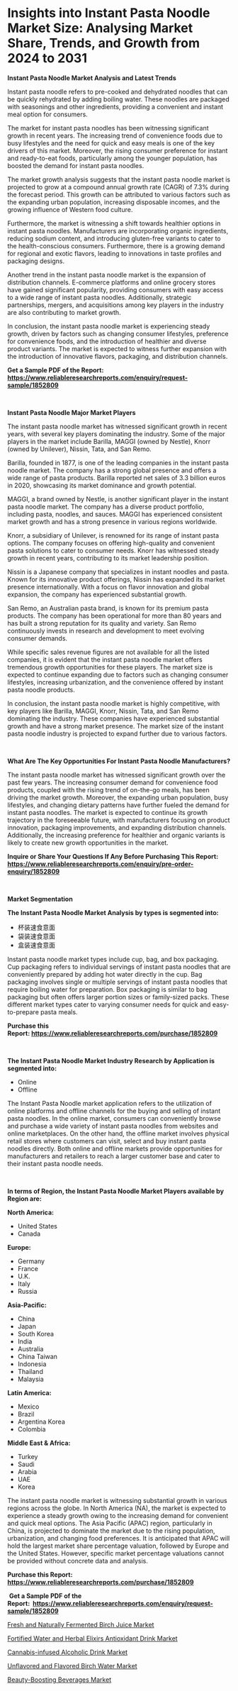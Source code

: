 <p><h1>Insights into Instant Pasta Noodle Market Size: Analysing Market Share, Trends, and Growth from 2024 to 2031</h1></p><p><strong>Instant Pasta Noodle Market Analysis and Latest Trends</strong></p>
<p><p>Instant pasta noodle refers to pre-cooked and dehydrated noodles that can be quickly rehydrated by adding boiling water. These noodles are packaged with seasonings and other ingredients, providing a convenient and instant meal option for consumers.</p><p>The market for instant pasta noodles has been witnessing significant growth in recent years. The increasing trend of convenience foods due to busy lifestyles and the need for quick and easy meals is one of the key drivers of this market. Moreover, the rising consumer preference for instant and ready-to-eat foods, particularly among the younger population, has boosted the demand for instant pasta noodles.</p><p>The market growth analysis suggests that the instant pasta noodle market is projected to grow at a compound annual growth rate (CAGR) of 7.3% during the forecast period. This growth can be attributed to various factors such as the expanding urban population, increasing disposable incomes, and the growing influence of Western food culture.</p><p>Furthermore, the market is witnessing a shift towards healthier options in instant pasta noodles. Manufacturers are incorporating organic ingredients, reducing sodium content, and introducing gluten-free variants to cater to the health-conscious consumers. Furthermore, there is a growing demand for regional and exotic flavors, leading to innovations in taste profiles and packaging designs.</p><p>Another trend in the instant pasta noodle market is the expansion of distribution channels. E-commerce platforms and online grocery stores have gained significant popularity, providing consumers with easy access to a wide range of instant pasta noodles. Additionally, strategic partnerships, mergers, and acquisitions among key players in the industry are also contributing to market growth.</p><p>In conclusion, the instant pasta noodle market is experiencing steady growth, driven by factors such as changing consumer lifestyles, preference for convenience foods, and the introduction of healthier and diverse product variants. The market is expected to witness further expansion with the introduction of innovative flavors, packaging, and distribution channels.</p></p>
<p><strong>Get a Sample PDF of the Report:&nbsp; <a href="https://www.reliableresearchreports.com/enquiry/request-sample/1852809">https://www.reliableresearchreports.com/enquiry/request-sample/1852809</a></strong></p>
<p>&nbsp;</p>
<p><strong>Instant Pasta Noodle Major Market Players</strong></p>
<p><p>The instant pasta noodle market has witnessed significant growth in recent years, with several key players dominating the industry. Some of the major players in the market include Barilla, MAGGI (owned by Nestle), Knorr (owned by Unilever), Nissin, Tata, and San Remo.</p><p>Barilla, founded in 1877, is one of the leading companies in the instant pasta noodle market. The company has a strong global presence and offers a wide range of pasta products. Barilla reported net sales of 3.3 billion euros in 2020, showcasing its market dominance and growth potential.</p><p>MAGGI, a brand owned by Nestle, is another significant player in the instant pasta noodle market. The company has a diverse product portfolio, including pasta, noodles, and sauces. MAGGI has experienced consistent market growth and has a strong presence in various regions worldwide.</p><p>Knorr, a subsidiary of Unilever, is renowned for its range of instant pasta options. The company focuses on offering high-quality and convenient pasta solutions to cater to consumer needs. Knorr has witnessed steady growth in recent years, contributing to its market leadership position.</p><p>Nissin is a Japanese company that specializes in instant noodles and pasta. Known for its innovative product offerings, Nissin has expanded its market presence internationally. With a focus on flavor innovation and global expansion, the company has experienced substantial growth.</p><p>San Remo, an Australian pasta brand, is known for its premium pasta products. The company has been operational for more than 80 years and has built a strong reputation for its quality and variety. San Remo continuously invests in research and development to meet evolving consumer demands.</p><p>While specific sales revenue figures are not available for all the listed companies, it is evident that the instant pasta noodle market offers tremendous growth opportunities for these players. The market size is expected to continue expanding due to factors such as changing consumer lifestyles, increasing urbanization, and the convenience offered by instant pasta noodle products.</p><p>In conclusion, the instant pasta noodle market is highly competitive, with key players like Barilla, MAGGI, Knorr, Nissin, Tata, and San Remo dominating the industry. These companies have experienced substantial growth and have a strong market presence. The market size of the instant pasta noodle industry is projected to expand further due to various factors.</p></p>
<p>&nbsp;</p>
<p><strong>What Are The Key Opportunities For Instant Pasta Noodle Manufacturers?</strong></p>
<p><p>The instant pasta noodle market has witnessed significant growth over the past few years. The increasing consumer demand for convenience food products, coupled with the rising trend of on-the-go meals, has been driving the market growth. Moreover, the expanding urban population, busy lifestyles, and changing dietary patterns have further fueled the demand for instant pasta noodles. The market is expected to continue its growth trajectory in the foreseeable future, with manufacturers focusing on product innovation, packaging improvements, and expanding distribution channels. Additionally, the increasing preference for healthier and organic variants is likely to create new growth opportunities in the market.</p></p>
<p><strong>Inquire or Share Your Questions If Any Before Purchasing This Report: <a href="https://www.reliableresearchreports.com/enquiry/pre-order-enquiry/1852809">https://www.reliableresearchreports.com/enquiry/pre-order-enquiry/1852809</a></strong></p>
<p>&nbsp;</p>
<p><strong>Market Segmentation</strong></p>
<p><strong>The Instant Pasta Noodle Market Analysis by types is segmented into:</strong></p>
<p><ul><li>杯装速食意面</li><li>袋装速食意面</li><li>盒装速食意面</li></ul></p>
<p><p>Instant pasta noodle market types include cup, bag, and box packaging. Cup packaging refers to individual servings of instant pasta noodles that are conveniently prepared by adding hot water directly in the cup. Bag packaging involves single or multiple servings of instant pasta noodles that require boiling water for preparation. Box packaging is similar to bag packaging but often offers larger portion sizes or family-sized packs. These different market types cater to varying consumer needs for quick and easy-to-prepare pasta meals.</p></p>
<p><strong>Purchase this Report:&nbsp;<a href="https://www.reliableresearchreports.com/purchase/1852809">https://www.reliableresearchreports.com/purchase/1852809</a></strong></p>
<p>&nbsp;</p>
<p><strong>The Instant Pasta Noodle Market Industry Research by Application is segmented into:</strong></p>
<p><ul><li>Online</li><li>Offline</li></ul></p>
<p><p>The Instant Pasta Noodle market application refers to the utilization of online platforms and offline channels for the buying and selling of instant pasta noodles. In the online market, consumers can conveniently browse and purchase a wide variety of instant pasta noodles from websites and online marketplaces. On the other hand, the offline market involves physical retail stores where customers can visit, select and buy instant pasta noodles directly. Both online and offline markets provide opportunities for manufacturers and retailers to reach a larger customer base and cater to their instant pasta noodle needs.</p></p>
<p>&nbsp;</p>
<p><strong>In terms of Region, the Instant Pasta Noodle Market Players available by Region are:</strong></p>
<p>
    <p> <strong> North America: </strong>
        <ul>
            <li>United States</li>
            <li>Canada</li>
        </ul>
        </p> 
    <p> <strong> Europe: </strong>
        <ul>
            <li>Germany</li>
            <li>France</li>
            <li>U.K.</li>
            <li>Italy</li>
            <li>Russia</li>
        </ul>
        </p> 
    <p> <strong> Asia-Pacific: </strong>
        <ul>
            <li>China</li>
            <li>Japan</li>
            <li>South Korea</li>
            <li>India</li>
            <li>Australia</li>
            <li>China Taiwan</li>
            <li>Indonesia</li>
            <li>Thailand</li>
            <li>Malaysia</li>
        </ul>
        </p> 
    <p> <strong> Latin America: </strong>
        <ul>
            <li>Mexico</li>
            <li>Brazil</li>
            <li>Argentina Korea</li>
            <li>Colombia</li>
        </ul>
        </p> 
    <p> <strong> Middle East & Africa: </strong>
        <ul>
            <li>Turkey</li>
            <li>Saudi</li>
            <li>Arabia</li>
            <li>UAE</li>
            <li>Korea</li>
        </ul>
    </p>
    </p>
<p><p>The instant pasta noodle market is witnessing substantial growth in various regions across the globe. In North America (NA), the market is expected to experience a steady growth owing to the increasing demand for convenient and quick meal options. The Asia Pacific (APAC) region, particularly in China, is projected to dominate the market due to the rising population, urbanization, and changing food preferences. It is anticipated that APAC will hold the largest market share percentage valuation, followed by Europe and the United States. However, specific market percentage valuations cannot be provided without concrete data and analysis.</p></p>
<p><strong>Purchase this Report: <a href="https://www.reliableresearchreports.com/purchase/1852809">https://www.reliableresearchreports.com/purchase/1852809</a></strong></p>
<p>&nbsp;<strong>Get a Sample PDF of the Report:&nbsp;&nbsp;<a href="https://www.reliableresearchreports.com/enquiry/request-sample/1852809">https://www.reliableresearchreports.com/enquiry/request-sample/1852809</a></strong></p>
<p><strong></strong></p>
<p><p><a href="https://github.com/kosella/Market-Research-Report-List-1/blob/main/fresh-and-naturally-fermented-birch-juice-market.md">Fresh and Naturally Fermented Birch Juice Market</a></p><p><a href="https://github.com/redneck06/Market-Research-Report-List-1/blob/main/fortified-water-and-herbal-elixirs-antioxidant-drink-market.md">Fortified Water and Herbal Elixirs Antioxidant Drink Market</a></p><p><a href="https://github.com/johnbach50/Market-Research-Report-List-1/blob/main/cannabis-infused-alcoholic-drink-market.md">Cannabis-infused Alcoholic Drink Market</a></p><p><a href="https://github.com/arionmp/Market-Research-Report-List-1/blob/main/unflavored-and-flavored-birch-water-market.md">Unflavored and Flavored Birch Water Market</a></p><p><a href="https://github.com/bobicer/Market-Research-Report-List-1/blob/main/beauty-boosting-beverages-market.md">Beauty-Boosting Beverages Market</a></p></p>